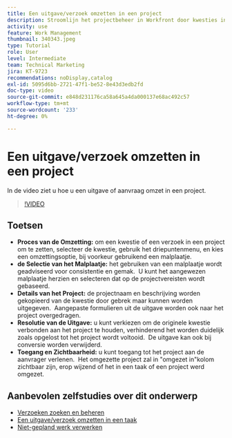 ```yaml
---
title: Een uitgave/verzoek omzetten in een project
description: Stroomlijn het projectbeheer in Workfront door kwesties in projecten met malplaatjes om te zetten, projectdetails aan te passen, de opties van de probleemresolutie te beheren, en ervoor te zorgen dat de zichtbaarheid en toegang voor naadloze werkschema's worden gewaarborgd.
activity: use
feature: Work Management
thumbnail: 340343.jpeg
type: Tutorial
role: User
level: Intermediate
team: Technical Marketing
jira: KT-9723
recommendations: noDisplay,catalog
exl-id: 5095d6bb-2721-47f1-be52-8e43d3edb2fd
doc-type: video
source-git-commit: e848d231176ca58a645a4da000137e68ac492c57
workflow-type: tm+mt
source-wordcount: '233'
ht-degree: 0%

---
```


# Een uitgave/verzoek omzetten in een project

In de video ziet u hoe u een uitgave of aanvraag omzet in een project.

>[!VIDEO](https://video.tv.adobe.com/v/340343/?quality=12&learn=on&enablevpops)

## Toetsen

* **Proces van de Omzetting:** om een kwestie of een verzoek in een project om te zetten, selecteer de kwestie, gebruik het driepuntenmenu, en kies een omzettingsoptie, bij voorkeur gebruikend een malplaatje. &#x200B;
* **de Selectie van het Malplaatje:** het gebruiken van een malplaatje wordt geadviseerd voor consistentie en gemak. &#x200B; U kunt het aangewezen malplaatje herzien en selecteren dat op de projectvereisten wordt gebaseerd. &#x200B;
* **Details van het Project:** de projectnaam en beschrijving worden gekopieerd van de kwestie door gebrek maar kunnen worden uitgegeven. &#x200B; Aangepaste formulieren uit de uitgave worden ook naar het project overgedragen. &#x200B;
* **Resolutie van de Uitgave:** u kunt verkiezen om de originele kwestie verbonden aan het project te houden, verhinderend het worden duidelijk zoals opgelost tot het project wordt voltooid. &#x200B; De uitgave kan ook bij conversie worden verwijderd. &#x200B;
* **Toegang en Zichtbaarheid:** u kunt toegang tot het project aan de aanvrager verlenen. &#x200B; Het omgezette project zal in &quot;omgezet in&quot;kolom zichtbaar zijn, erop wijzend of het in een taak of een project werd omgezet. &#x200B;


## Aanbevolen zelfstudies over dit onderwerp

* [Verzoeken zoeken en beheren](/help/manage-work/issues-requests/find-requests.md)
* [Een uitgave/verzoek omzetten in een taak](/help/manage-work/issues-requests/convert-issues-to-other-work-items.md)
* [Niet-gepland werk verwerken](/help/manage-work/issues-requests/handle-unplanned-work.md)

